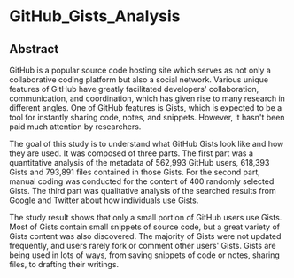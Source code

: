 # GitHub_Gists_Analysis

## Abstract

GitHub is a popular source code hosting site which serves as not only a collaborative coding platform but also a social network. Various unique features of GitHub have greatly facilitated developers' collaboration, communication, and coordination, which has given rise to many research in different angles. One of GitHub features is Gists, which is expected to be a tool for instantly sharing code, notes, and snippets. However, it hasn't been paid much attention by researchers. 

The goal of this study is to understand what GitHub Gists look like and how they are used. It was composed of three parts. The first part was a quantitative analysis of the metadata of 562,993 GitHub users, 618,393 Gists and 793,891 files contained in those Gists. For the second part, manual coding was conducted for the content of 400 randomly selected Gists. The third part was qualitative analysis of the searched results from Google and Twitter about how individuals use Gists. 

The study result shows that only a small portion of GitHub users use Gists. Most of Gists contain small snippets of source code, but a great variety of Gists content was also discovered. The majority of Gists were not updated frequently, and users rarely fork or comment other users' Gists. Gists are being used in lots of ways, from saving snippets of code or notes, sharing files, to drafting their writings.
